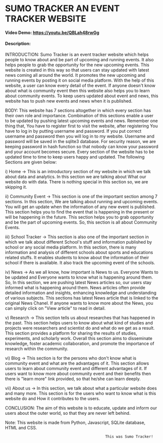 # SUMO TRACKER AN EVENT TRACKER WEBSITE

#### Video Demo:  <https://youtu.be/QBLah48rwGg>

#### Description:
INTRODUCTION:
Sumo Tracker is an event tracker website which helps people to know about and be part of upcoming and running events. It also helps people to grab the opportunity for the new upcoming events. This website is created in this way so that users can stay updated with latest news coming all around the world.
It promotes the new upcoming and running events by posting it on social media platform. With the help of this website, a user can know every detail of the
event. If anyone doesn't know about what is community event then this website also helps you to learn about community events. To keep users updated about event and news, this website has to push new events and news when it is published.


BODY:
This website has 7 sections altogether in which every section has their own role and importance. Combination of this sections enable a user to be updated
by pushing latest upcoming events and news. Remember one thing that, You have to register first to visit the website, after registering You have to log in
by putting username and password. If you put correct username and password then you will log in to my website. Username and password will be saved in the
sqlite3 database. For security reason, we are keeping password in hash function so that nobody can know your password and your account becomes secure.
Every section of the website has to be updated time to time to keep users happy and updated. The following Sections are given below:

i) Home
-> This is an introductory section of my website in which we talk about data and analytics. In this section we are talking about What our website do with data. There is nothing special in this section so, we are skipping it.

ii) Community Event
-> This section is one of the important section among 7 sections. In this section, We are talking about running and upcoming events. You will get an update
   when the information of any new event is published. This section helps you to find the event that is happening in the present or will be happening in the
   future. This section helps you to grab opportunity and be the part of upcoming events. So, this section is all about Community Events.

iii) School Tracker
->  This section is also one of the important section in which we talk about different School's stuff and information published by school or any social media
     platform. In this section, there is many information and analysis of different schools about sports and educations related stuffs. It enables students to know about the information of their school if there is available. It also track the upcoming event of the schools.

iv) News
->  As we all know, how important is News to us. Everyone Wants to be updated and Everyone wants to know what is happening around them. So, In this section,
    we are pushing latest News articles so, our users stay informed what is happening around them. News articles often provide detailed information and insights, enhancing knowledge and understanding of various subjects. This sections has latest News article that is linked to the original News Chanel.
    If anyone wants to know more about the News, you can simply click on "View article" to read in detail.


v) Research
-> This section tells us about researches that has happened in the past. This section helps users to know about what kind of studies and projects were researchers and scientist do and what do we get as a result. This section provides a platform for sharing the results of studies, experiments, and scholarly work. Overall this section aims to disseminate knowledge, foster academic collaboration, and promote the importance of research within the community.

vi) Blog
->  This section is for the persons who don't know what is community event and what are the advantages of it. This section allows users to learn about
    community event and different advantages of it. If users want to know more about community event and their benefits then there is "learn more" link provided, so that he/she can learn deeply.

vii) About us
->   In this section, we talk about what a particular website does and many more. This section is for the users who want to know what is this website do and
     How it contributes to the users.


CONCLUSION:
The aim of this website is to educate, update and inform our users about the outer world, so that they are never left behind.

Note: This website is made from Python, Javascript, SQLite database, HTML and CSS.

                                                  This was Sumo Tracker!





